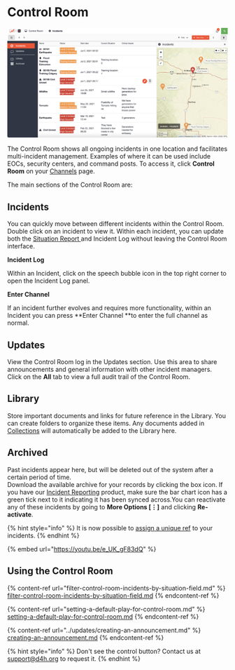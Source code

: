 # Control Room

![](<../../.gitbook/assets/control room.png>)

The Control Room shows all ongoing incidents in one location and facilitates multi-incident management. Examples of where it can be used include EOCs, security centers, and command posts. To access it, click **Control Room** on your [Channels](../channels/) page. 

The main sections of the Control Room are:

## Incidents

You can quickly move between different incidents within the Control Room. Double click on an incident to view it. Within each incident, you can update both the [Situation Report ](../situation/)and Incident Log without leaving the Control Room interface.

**Incident Log**

Within an Incident, click on the speech bubble icon in the top right corner to open the Incident Log panel.

**Enter Channel**

If an incident further evolves and requires more functionality, within an Incident you can press **Enter Channel **to enter the full channel as normal.

## Updates

View the Control Room log in the Updates section. Use this area to share announcements and general information with other incident managers. Click on the **All** tab to view a full audit trail of the Control Room.

## Library

Store important documents and links for future reference in the Library. You can create folders to organize these items. Any documents added in [Collections](../admin-area/collections/) will automatically be added to the Library here. 

## Archived

Past incidents appear here, but will be deleted out of the system after a certain period of time.\
Download the available archive for your records by clicking the box icon. If you have our [Incident Reporting](../../incident-reporting/getting-started.md) product, make sure the bar chart icon has a green tick next to it indicating it has been synced across.﻿You can reactivate any of these incidents by going to **More Options \[⋮]** and clicking **Re-activate**.  

{% hint style="info" %}
It is now possible to [assign a unique ref](../channels/assigning-a-unique-identifier-to-an-incident.md) to your incidents. 
{% endhint %}

{% embed url="https://youtu.be/e_UK_gF83dQ" %}

## Using the Control Room

{% content-ref url="filter-control-room-incidents-by-situation-field.md" %}
[filter-control-room-incidents-by-situation-field.md](filter-control-room-incidents-by-situation-field.md)
{% endcontent-ref %}

{% content-ref url="setting-a-default-play-for-control-room.md" %}
[setting-a-default-play-for-control-room.md](setting-a-default-play-for-control-room.md)
{% endcontent-ref %}

{% content-ref url="../updates/creating-an-announcement.md" %}
[creating-an-announcement.md](../updates/creating-an-announcement.md)
{% endcontent-ref %}

{% hint style="info" %}
Don't see the control button? Contact us at support@d4h.org to request it. 
{% endhint %}
